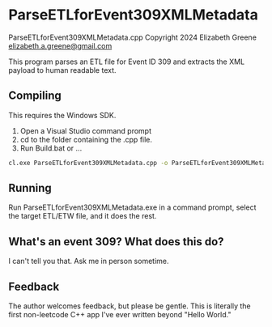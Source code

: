 # ParseETLforEvent309XMLMetadata

ParseETLforEvent309XMLMetadata.cpp
Copyright 2024 Elizabeth Greene <elizabeth.a.greene@gmail.com>

This program parses an ETL file for Event ID 309 and extracts the XML payload
to human readable text.

## Compiling

This requires the Windows SDK.

1. Open a Visual Studio command prompt
2. cd to the folder containing the .cpp file.
3. Run Build.bat or ...

```cmd
cl.exe ParseETLforEvent309XMLMetadata.cpp -o ParseETLforEvent309XMLMetadata.exe
```

## Running

Run ParseETLforEvent309XMLMetadata.exe in a command prompt, select the target ETL/ETW file, and it does the rest.

## What's an event 309? What does this do?

I can't tell you that. Ask me in person sometime.

## Feedback

The author welcomes feedback, but please be gentle. This is literally the first non-leetcode C++ app I've ever written beyond "Hello World."

